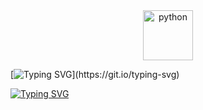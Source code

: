 <div align="center">
  <img src="https://github.com/Parv-cell/alx-higher_level_programming/assets/122843056/9bb5dff8-194f-487a-b943-eea07522d5e2" alt="python" width="80"/>
</div>

[![Typing SVG](https://readme-typing-svg.herokuapp.com?font=Fira+Code&weight=900&size=22&pause=1000&width=440&lines=PYTHON+Data+Structure:+Lists,+Tuples\(:)](https://git.io/typing-svg)

[![Typing SVG](https://readme-typing-svg.herokuapp.com?font=Fira+Code&weight=800&size=22&pause=1000&color=F70000&width=435&lines=Author%3A+Youssef+Bakier)](https://git.io/typing-svg)
